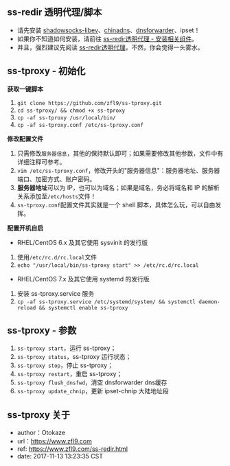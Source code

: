 ## ss-redir 透明代理/脚本
- 请先安装 [shadowsocks-libev](https://github.com/shadowsocks/shadowsocks-libev)、[chinadns](https://github.com/shadowsocks/ChinaDNS)、[dnsforwarder](https://github.com/holmium/dnsforwarder)、ipset！
- 如果你不知道如何安装，请前往 [ss-redir透明代理 - 安装相关组件](https://www.zfl9.com/ss-redir.html#安装相关组件)。
- 并且，强烈建议先阅读 [ss-redir透明代理](https://www.zfl9.com/ss-redir.html)，不然，你会觉得一头雾水。

## ss-tproxy - 初始化
**获取一键脚本**
1. `git clone https://github.com/zfl9/ss-tproxy.git`
2. `cd ss-tproxy/ && chmod +x ss-tproxy`
3. `cp -af ss-tproxy /usr/local/bin/`
4. `cp -af ss-tproxy.conf /etc/ss-tproxy.conf`

**修改配置文件**
1. 只需修改`服务器信息`，其他的保持默认即可；如果需要修改其他参数，文件中有详细注释可参考。
2. `vim /etc/ss-tproxy.conf`，修改开头的"服务器信息"：服务器地址、服务器端口、加密方式、账户密码。
3. **服务器地址**可以为 IP，也可以为域名；如果是域名，务必将域名和 IP 的解析关系添加至`/etc/hosts`文件！
4. `ss-tproxy.conf`配置文件其实就是一个 shell 脚本，具体怎么玩，可以自由发挥。

**配置开机自启**
- RHEL/CentOS 6.x 及其它使用 sysvinit 的发行版
 1. 使用`/etc/rc.d/rc.local`文件
 2. `echo "/usr/local/bin/ss-tproxy start" >> /etc/rc.d/rc.local`
- RHEL/CentOS 7.x 及其它使用 systemd 的发行版
 1. 安装 ss-tproxy.service 服务
 2. `cp -af ss-tproxy.service /etc/systemd/system/ && systemctl daemon-reload && systemctl enable ss-tproxy`

## ss-tproxy - 参数
1. `ss-tproxy start`，运行 ss-tproxy；
2. `ss-tproxy status`，ss-tproxy 运行状态；
3. `ss-tproxy stop`，停止 ss-tproxy；
4. `ss-tproxy restart`，重启 ss-tproxy；
5. `ss-tproxy flush_dnsfwd`，清空 dnsforwarder dns缓存
6. `ss-tproxy update_chnip`，更新 ipset-chnip 大陆地址段

## ss-tproxy 关于
- author：Otokaze
- url：https://www.zfl9.com
- ref: https://www.zfl9.com/ss-redir.html
- date: 2017-11-13 13:23:35 CST
